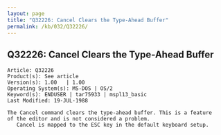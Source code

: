```yaml
---
layout: page
title: "Q32226: Cancel Clears the Type-Ahead Buffer"
permalink: /kb/032/Q32226/
---
```


## Q32226: Cancel Clears the Type-Ahead Buffer

	Article: Q32226
	Product(s): See article
	Version(s): 1.00   | 1.00
	Operating System(s): MS-DOS | OS/2
	Keyword(s): ENDUSER | tar75933 | mspl13_basic
	Last Modified: 19-JUL-1988
	
	The Cancel command clears the type-ahead buffer. This is a feature
	of the editor and is not considered a problem.
	   Cancel is mapped to the ESC key in the default keyboard setup.
